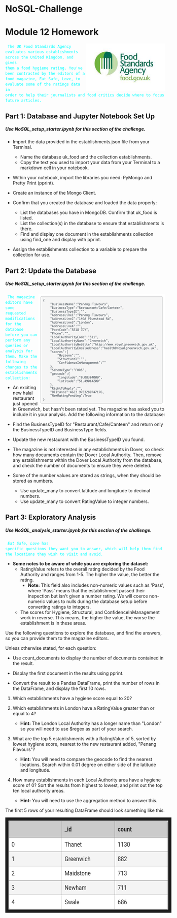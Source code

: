 # NoSQL-Challenge 
# Module 12 Homework 
<img align="right" width="250" height="150" src="https://github.com/molleighH/NoSQL-Challenge/blob/main/Resources/uk%20food%20standards%20agency.jpeg?raw=true">

<code style="color : aqua"> <samp>The UK Food Standards Agency evaluates various establishments across the United Kingdom, and gives them a food hygiene rating. You've been contracted by the editors of a food magazine, Eat Safe, Love, to evaluate some of the ratings data in order to help their journalists and food critics decide where to focus future articles.</samp> </code>


 ## Part 1: Database and Jupyter Notebook Set Up

##### Use NoSQL_setup_starter.ipynb for this section of the challenge.
    
* Import the data provided in the establishments.json file from your Terminal. 
    * Name the database uk_food and the collection establishments. 
    * Copy the text you used to import your data from your Terminal to a markdown cell in your notebook.

* Within your notebook, import the libraries you need: PyMongo and Pretty Print (pprint).

* Create an instance of the Mongo Client.

* Confirm that you created the database and loaded the data properly:

    * List the databases you have in MongoDB. Confirm that uk_food is listed.
    * List the collection(s) in the database to ensure that establishments is there.
    * Find and display one document in the establishments collection using find_one and display with pprint.
    
* Assign the establishments collection to a variable to prepare the collection for use.

## Part 2: Update the Database

##### Use NoSQL_setup_starter.ipynb for this section of the challenge.

<img align="right" width="400" height="350" src="https://github.com/molleighH/NoSQL-Challenge/blob/main/Resources/addcodem12.png?raw=true">

<code style="color : aqua"> <samp>The magazine editors have some requested modifications for the database before you can perform any queries or analysis for them. Make the following changes to the establishments collection:</samp> </code>

* An exciting new halal restaurant just opened in Greenwich, but hasn't been rated yet. The magazine has asked you to include it in your analysis. Add the following information to the database:

* Find the BusinessTypeID for "Restaurant/Cafe/Canteen" and return only the BusinessTypeID and BusinessType fields.

* Update the new restaurant with the BusinessTypeID you found.

* The magazine is not interested in any establishments in Dover, so check how many documents contain the Dover Local Authority. Then, remove any establishments within the Dover Local Authority from the database, and check the number of documents to ensure they were deleted.

* Some of the number values are stored as strings, when they should be stored as numbers.

    * Use update_many to convert latitude and longitude to decimal numbers.
    * Use update_many to convert RatingValue to integer numbers.

## Part 3: Exploratory Analysis

##### Use NoSQL_analysis_starter.ipynb for this section of the challenge.

<code style="color : aqua"> <samp>*Eat Safe, Love* has specific questions they want you to answer, which will help them find the locations they wish to visit and avoid.</samp> </code>

+ **Some notes to be aware of while you are exploring the dataset:**
    + RatingValue refers to the overall rating decided by the Food Authority and ranges from 1-5. The higher the value, the better the rating.
        + **Note:** This field also includes non-numeric values such as 'Pass', where 'Pass' means that the establishment passed their inspection but isn't given a number rating. We will coerce non-numeric values to nulls during the database setup before converting ratings to integers.
    + The scores for Hygiene, Structural, and ConfidenceInManagement work in reverse. This means, the higher the value, the worse the establishment is in these areas.

Use the following questions to explore the database, and find the answers, so you can provide them to the magazine editors.

Unless otherwise stated, for each question:

* Use count_documents to display the number of documents contained in the result.

* Display the first document in the results using pprint.

* Convert the result to a Pandas DataFrame, print the number of rows in the DataFrame, and display the first 10 rows.

1. Which establishments have a hygiene score equal to 20?

2. Which establishments in London have a RatingValue greater than or equal to 4?
    - **Hint:** The London Local Authority has a longer name than "London" so you will need to use $regex as part of your search.

3. What are the top 5 establishments with a RatingValue of 5, sorted by lowest hygiene score, nearest to the new restaurant added, "Penang Flavours"?
    - **Hint:** You will need to compare the geocode to find the nearest locations. Search within 0.01 degree on either side of the latitude and longitude.

4. How many establishments in each Local Authority area have a hygiene score of 0? Sort the results from highest to lowest, and print out the top ten local authority areas.
    - **Hint:** You will need to use the aggregation method to answer this.

The first 5 rows of your resulting DataFrame should look something like this:
<p align="center">
<img src="https://github.com/molleighH/NoSQL-Challenge/blob/main/Resources/part3M12chart.png?raw=true" width="600" height="280" border="10"/>
</p>